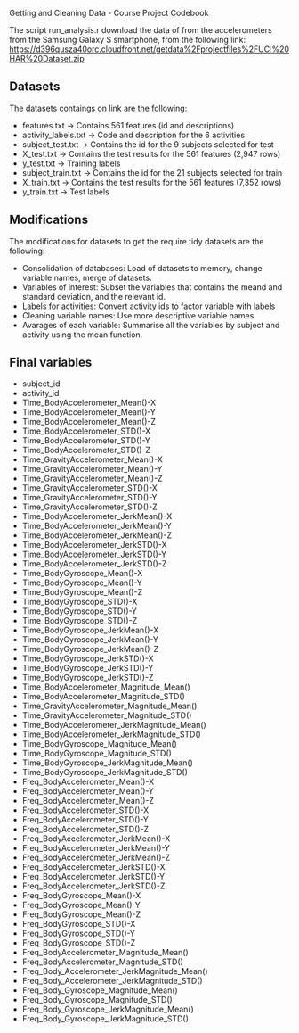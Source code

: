 Getting and Cleaning Data - Course Project Codebook

The script run_analysis.r download the data of from the accelerometers from the Samsung Galaxy S smartphone, from the following link: https://d396qusza40orc.cloudfront.net/getdata%2Fprojectfiles%2FUCI%20HAR%20Dataset.zip

## Datasets

The datasets contaings on link are the following:
* features.txt ->  Contains 561 features (id and descriptions)
* activity_labels.txt -> Code and description for the 6 activities
* subject_test.txt -> Contains the id for the 9 subjects selected for test
* X_test.txt -> Contains the test results for the 561 features (2,947 rows)
* y_test.txt -> Training labels
* subject_train.txt -> Contains the id for the 21 subjects selected for train
* X_train.txt -> Contains the test results for the 561 features (7,352 rows)
* y_train.txt -> Test labels

## Modifications

The modifications for datasets to get the require tidy datasets are the following:
* Consolidation of databases: Load of datasets to memory, change variable names, merge of datasets.
* Variables of interest: Subset the variables that contains the meand and standard deviation, and the relevant id.
* Labels for activities: Convert activity ids to factor variable with labels
* Cleaning variable names: Use more descriptive variable names
* Avarages of each variable: Summarise all the variables by subject and activity using the mean function.

## Final variables

* subject_id
* activity_id
* Time_BodyAccelerometer_Mean()-X
* Time_BodyAccelerometer_Mean()-Y
* Time_BodyAccelerometer_Mean()-Z
* Time_BodyAccelerometer_STD()-X
* Time_BodyAccelerometer_STD()-Y
* Time_BodyAccelerometer_STD()-Z
* Time_GravityAccelerometer_Mean()-X
* Time_GravityAccelerometer_Mean()-Y
* Time_GravityAccelerometer_Mean()-Z
* Time_GravityAccelerometer_STD()-X
* Time_GravityAccelerometer_STD()-Y
* Time_GravityAccelerometer_STD()-Z
* Time_BodyAccelerometer_JerkMean()-X
* Time_BodyAccelerometer_JerkMean()-Y
* Time_BodyAccelerometer_JerkMean()-Z
* Time_BodyAccelerometer_JerkSTD()-X
* Time_BodyAccelerometer_JerkSTD()-Y
* Time_BodyAccelerometer_JerkSTD()-Z
* Time_BodyGyroscope_Mean()-X
* Time_BodyGyroscope_Mean()-Y
* Time_BodyGyroscope_Mean()-Z
* Time_BodyGyroscope_STD()-X
* Time_BodyGyroscope_STD()-Y
* Time_BodyGyroscope_STD()-Z
* Time_BodyGyroscope_JerkMean()-X
* Time_BodyGyroscope_JerkMean()-Y
* Time_BodyGyroscope_JerkMean()-Z
* Time_BodyGyroscope_JerkSTD()-X
* Time_BodyGyroscope_JerkSTD()-Y
* Time_BodyGyroscope_JerkSTD()-Z
* Time_BodyAccelerometer_Magnitude_Mean()
* Time_BodyAccelerometer_Magnitude_STD()
* Time_GravityAccelerometer_Magnitude_Mean()
* Time_GravityAccelerometer_Magnitude_STD()
* Time_BodyAccelerometer_JerkMagnitude_Mean()
* Time_BodyAccelerometer_JerkMagnitude_STD()
* Time_BodyGyroscope_Magnitude_Mean()
* Time_BodyGyroscope_Magnitude_STD()
* Time_BodyGyroscope_JerkMagnitude_Mean()
* Time_BodyGyroscope_JerkMagnitude_STD()
* Freq_BodyAccelerometer_Mean()-X
* Freq_BodyAccelerometer_Mean()-Y
* Freq_BodyAccelerometer_Mean()-Z
* Freq_BodyAccelerometer_STD()-X
* Freq_BodyAccelerometer_STD()-Y
* Freq_BodyAccelerometer_STD()-Z
* Freq_BodyAccelerometer_JerkMean()-X
* Freq_BodyAccelerometer_JerkMean()-Y
* Freq_BodyAccelerometer_JerkMean()-Z
* Freq_BodyAccelerometer_JerkSTD()-X
* Freq_BodyAccelerometer_JerkSTD()-Y
* Freq_BodyAccelerometer_JerkSTD()-Z
* Freq_BodyGyroscope_Mean()-X
* Freq_BodyGyroscope_Mean()-Y
* Freq_BodyGyroscope_Mean()-Z
* Freq_BodyGyroscope_STD()-X
* Freq_BodyGyroscope_STD()-Y
* Freq_BodyGyroscope_STD()-Z
* Freq_BodyAccelerometer_Magnitude_Mean()
* Freq_BodyAccelerometer_Magnitude_STD()
* Freq_Body_Accelerometer_JerkMagnitude_Mean()
* Freq_Body_Accelerometer_JerkMagnitude_STD()
* Freq_Body_Gyroscope_Magnitude_Mean()
* Freq_Body_Gyroscope_Magnitude_STD()
* Freq_Body_Gyroscope_JerkMagnitude_Mean()
* Freq_Body_Gyroscope_JerkMagnitude_STD()
